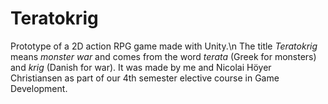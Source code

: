 # Teratokrig

Prototype of a 2D action RPG game made with Unity.\n
The title  *Teratokrig* means *monster war* and comes from the word *terata* (Greek for monsters) and *krig* (Danish for war).
It was made by me and Nicolai Höyer Christiansen as part of our 4th semester elective course in Game Development.
